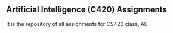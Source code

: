 ## Artificial Intelligence (C420) Assignments

It is the repository of all assignments for CS420 class, AI.
